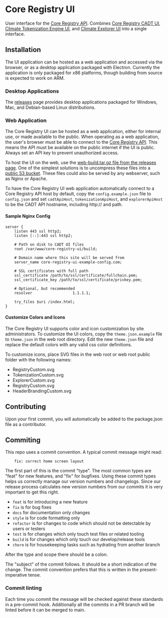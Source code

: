 # Core Registry UI

User interface for the [Core Registry API](https://github.com/Chia-Network/core-registry-api).
Combines [Core Registry CADT UI](https://github.com/Chia-Network/core-registry-cadt-ui/), [Climate Tokenization Engine UI](https://github.com/Chia-Network/Climate-Tokenization-Engine-UI),
and [Climate Explorer UI](https://github.com/Chia-Network/climate-explorer-ui) into a single interface.

## Installation

The UI application can be hosted as a web application and accessed via the browser, or as a desktop application packaged
with Electron. Currently the application is only packaged for x86 platforms, though building from source is expected to
work on ARM.

### Desktop Applications

The [releases](https://github.com/Chia-Network/core-registry-ui/releases) page provides desktop applications packaged
for Windows, Mac, and Debian-based Linux distributions.

### Web Application

The Core Registry UI can be hosted as a web application, either for internal use, or made available to the public. When
operating as a web application, the user's browser must be able to connect to
the [Core Registry API](https://github.com/Chia-Network/core-registry-api). This means the API must be available on the
public internet if the UI is public. Always set an API key to prevent unauthorized access.

To host the UI on the web, use
the [web-build.tar.gz file from the releases page](https://github.com/Chia-Network/core-registry-ui/releases). One of
the simplest solutions is to uncompress these files into
a [public S3 bucket](https://docs.aws.amazon.com/AmazonS3/latest/userguide/WebsiteAccessPermissionsReqd.html). These
files could also be served by any webserver, such as Nginx or Apache.

To have the Core Registry UI web application automatically connect to a Core Registry API host by default, copy the
`config.example.json` file to `config.json` and set `cadtApiHost`, `tokenizationApiHost`, and `explorerApiHost` to be
the CADT API hostname, including http:// and path.

#### Sample Nginx Config

```
server {
    listen 443 ssl http2;
    listen [::]:443 ssl http2;

    # Path on disk to CADT UI files
    root /var/www/core-registry-ui/build;

    # Domain name where this site will be served from
    server_name core-registry-ui-example-config.com;

    # SSL certificates with full path
    ssl_certificate /path/to/ssl/certificate/fullchain.pem;
    ssl_certificate_key /path/to/ssl/certificate/privkey.pem;

    # Optional, but recommended
    resolver                  1.1.1.1;

    try_files $uri /index.html;
}

```

#### Customize Colors and Icons

The Core Registry UI supports color and icon customization by site administrators. To customize the UI colors, copy the
`theme.json.example` file to `theme.json` in the web root directory. Edit the new `theme.json` file and replace the
default colors with any valid css color definitions.

To customize icons, place SVG files in the web root or web root public folder with the following names:

* RegistryCustom.svg
* TokenizationCustom.svg
* ExplorerCustom.svg
* RegistryCustom.svg
* HeaderBrandingCustom.svg

## Contributing

Upon your first commit, you will automatically be added to the package.json file as a contributor.

## Commiting

This repo uses a commit convention. A typical commit message might read:

```
    fix: correct home screen layout
```

The first part of this is the commit "type". The most common types are "feat" for new features, and "fix" for bugfixes.
Using these commit types helps us correctly manage our version numbers and changelogs. Since our release process
calculates new version numbers from our commits it is very important to get this right.

- `feat` is for introducing a new feature
- `fix` is for bug fixes
- `docs` for documentation only changes
- `style` is for code formatting only
- `refactor` is for changes to code which should not be detectable by users or testers
- `test` is for changes which only touch test files or related tooling
- `build` is for changes which only touch our develop/release tools
- `chore` is for housekeeping tasks such as hydrating from another branch

After the type and scope there should be a colon.

The "subject" of the commit follows. It should be a short indication of the change. The commit convention prefers that
this is written in the present-imperative tense.

### Commit linting

Each time you commit the message will be checked against these standards in a pre-commit hook. Additionally all the
commits in a PR branch will be linted before it can be merged to main.
